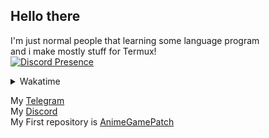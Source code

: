 ## Hello there

I'm just normal people that learning some language program\
and i make mostly stuff for Termux!\
[![Discord Presence](https://lanyard.cnrad.dev/api/506212044152897546)](https://discord.com/users/506212044152897546)
<details markdown='1'><summary>Wakatime</summary>

[![wakatime](https://wakatime.com/badge/user/050faae8-59ef-491c-85ff-36cd6df277f6.svg)](https://wakatime.com/@050faae8-59ef-491c-85ff-36cd6df277f6)\
[![WakaTimeee](https://github-readme-stats.vercel.app/api/wakatime?username=ElaXan)](https://wakatime.com/@ElaXan)\
![Top Langs](https://github-readme-stats.vercel.app/api/top-langs/?username=ElaXan&theme=midnight-purple&show_icons=true&layout=compact)

</details>

My [Telegram](https://t.me/ElashXander)\
My [Discord](https://discordapp.com/users/506212044152897546)\
My First repository is [AnimeGamePatch](https://github.com/ElaXan/AnimeGamePatch)
